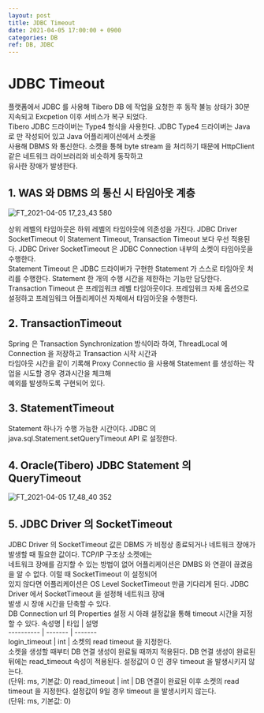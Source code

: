 ```yaml
---
layout: post
title: JDBC Timeout
date: 2021-04-05 17:00:00 + 0900
categories: DB
ref: DB, JDBC
---
```


# JDBC Timeout
  플랫폼에서 JDBC 를 사용해 Tibero DB 에 작업을 요청한 후 동작 불능 상태가 30분 지속되고 Excpetion 이후 서비스가 복구 되었다.    
  Tibero JDBC 드라이버는 Type4 형식을 사용한다. JDBC Type4 드라이버는 Java 로 만 작성되어 있고 Java 어플리케이션에서 소켓을   
  사용해 DBMS 와 통신한다.  소켓을 통해 byte stream 을 처리하기 때문에 HttpClient 같은 네트워크 라이브러리와 비슷하게 동작하고   
  유사한 장애가 발생한다.   
    
## 1. WAS 와 DBMS 의 통신 시 타임아웃 계층
  ![FT_2021-04-05 17_23_43 580](https://user-images.githubusercontent.com/13375810/113558500-bdb5a600-963a-11eb-91f2-25dbfa3b0d44.png)
   
    
  상위 레벨의 타임아웃은 하위 레벨의 타임아웃에 의존성을 가진다. JDBC Driver SocketTimeout 이 Statement Timeout,
  Transaction Timeout 보다 우선 적용된다.
  JDBC Driver SocketTimeout 은 JDBC Connection 내부의 소켓이 타임아웃을 수행한다.   
  Statement Timeout 은 JDBC 드라이버가 구현한 Statement 가  스스로 타임아웃 처리를 수행한다. Statement 한 개의 수행 시간을 제한하는 기능만 담당한다.    
  Transaction Timeout 은 프레임워크 레벨 타임아웃이다. 프레임워크 자체 옵션으로 설정하고 프레임워크 어플리케이션 자체에서 타임아웃을 수행한다.   

## 2. TransactionTimeout 
  Spring 은 Transaction Synchronization 방식이라 하여, ThreadLocal 에 Connection 을 저장하고 Transaction 시작 시간과    
  타임아웃 시간을 같이 기록해 Proxy Connectio 을 사용해 Statement 를 생성하는 작업을 시도할 경우 경과시간을 체크해    
  예외를 발생하도록 구현되어 있다.
    
## 3. StatementTimeout
  Statement 하나가 수행 가능한 시간이다. JDBC 의 java.sql.Statement.setQueryTimeout API 로 설정한다.
     
## 4. Oracle(Tibero) JDBC Statement 의 QueryTimeout
  ![FT_2021-04-05 17_48_40 352](https://user-images.githubusercontent.com/13375810/113558566-d756ed80-963a-11eb-93b8-96a2c6f17f22.png)
    
## 5. JDBC Driver 의 SocketTimeout
  JDBC Driver 의 SocketTimeout 값은 DBMS 가 비정상 종료되거나 네트워크 장애가 발생할 때 필요한 값이다. TCP/IP 구조상 소켓에는   
  네트워크 장애를 감지할 수 있는 방법이 없어 어플리케이션은 DMBS 와 연결이 끊겼음을 알 수 없다. 이럴 때 SocketTimeout 이 설정되어   
  있지 않다면 어플리케이션은 OS Level SocketTimeout 만큼 기다리게 된다. JDBC Driver 에서 SocketTimeout 을  설정해 네트워크 장애   
  발생 시 장애 시간을 단축할 수 있다.   
  DB Connection url 의 Properties 설정 시 아래 설정값을 통해 timeout 시간을 지정할 수 있다.
속성명 | 타입 | 설명   
---------- | ------- | -------   
login_timeout | int | 소켓의 read timeout 을 지정한다. </br>소켓을 생성할 때부터 DB 연결 생성이 완료될 때까지 적용된다. DB 연결 생성이 완료된 뒤에는 read_timeout 속성이 적용된다. 설정값이 0 인 경우 timeout 을 발생시키지 않는다.</br>(단위: ms, 기본값: 0)
read_timeout | int | DB 연결이 완료된 이후 소켓의 read timeout 을 지정한다. 설정값이 9일 경우 timeout 을 발생시키지 않는다. </br>(단위: ms, 기본값: 0)